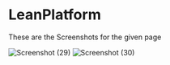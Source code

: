 # LeanPlatform

These are the Screenshots for the given page

![Screenshot (29)](https://user-images.githubusercontent.com/108404252/228621974-c210940f-2cbf-4d7a-87d5-b0816f268d2d.png)
![Screenshot (30)](https://user-images.githubusercontent.com/108404252/228621977-76467d63-88da-4ac6-8cae-4dd7fe2a782e.png)
